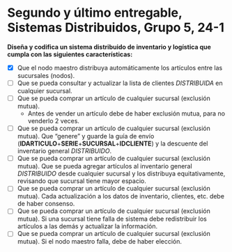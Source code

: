 # Segundo y último entregable, Sistemas Distribuidos, Grupo 5, 24-1
__Diseña y codifica un sistema distribuido de inventario y logística que cumpla con las siguientes características:__
* [x] Que el nodo maestro distribuya automáticamente los artículos entre las sucursales
(nodos).
* [ ] Que se pueda consultar y actualizar la lista de clientes *DISTRIBUIDA* en cualquier sucursal.
* [ ] Que se pueda comprar un artículo de cualquier sucursal (exclusión mutua).
    * Antes de vender un artículo debe de haber exclusión mutua, para no venderlo 2
veces.
* [ ] Que se pueda comprar un artículo de cualquier sucursal (exclusión mutua).
Que “genere” y guarde la guía de envío (**IDARTICULO**+**SERIE**+**SUCURSAL**+**IDCLIENTE**) y la
descuente del inventario general *DISTRIBUIDO*.
* [ ] Que se pueda comprar un artículo de cualquier sucursal (exclusión mutua).
Que se pueda agregar artículos al inventario general *DISTRIBUIDO* desde cualquier
sucursal y los distribuya equitativamente, revisando que sucursal tiene mayor espacio.
* [ ] Que se pueda comprar un artículo de cualquier sucursal (exclusión mutua).
Cada actualización a los datos de inventario, clientes, etc. debe de haber consenso.
* [ ] Que se pueda comprar un artículo de cualquier sucursal (exclusión mutua).
Si una sucursal tiene falla de sistema debe redistribuir los artículos a las demás y actualizar
la información.
* [ ] Que se pueda comprar un artículo de cualquier sucursal (exclusión mutua).
Si el nodo maestro falla, debe de haber elección.